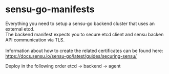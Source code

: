 # sensu-go-manifests
Everything you need to setup a sensu-go backend cluster that uses an external etcd. \
The backend manifest expects you to secure etcd client and sensu backen API communication via TLS. \
\
Information about how to create the related certificates can be found here: \
https://docs.sensu.io/sensu-go/latest/guides/securing-sensu/

Deploy in the following order etcd -> backend -> agent
